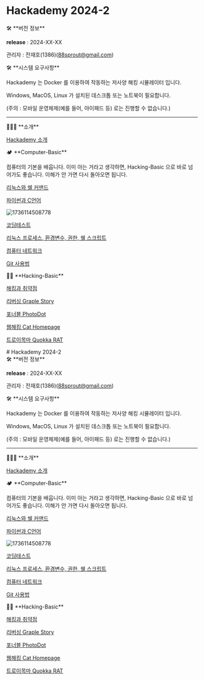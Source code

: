 # Hackademy 2024-2

<aside>
🛠 **버전 정보**

**release** : 2024-XX-XX

관리자 : 전재호(1386)(88sprout@gmail.com)

</aside>

<aside>
🛠 **시스템 요구사항**

Hackademy 는 Docker 를 이용하여 작동하는 저사양 해킹 시뮬레이터 입니다.

Windows, MacOS, Linux 가 설치된 데스크톱 또는 노트북이 필요합니다.

(주의 : 모바일 운영체제(예를 들어, 아이패드 등) 로는 진행할 수 없습니다.)

</aside>

---

<aside>
👨🏻‍💻 **소개**

[Hackademy 소개](Hackademy_소개/Hackademy_소개.md)

</aside>

<aside>
🏕️ **Computer-Basic**

컴퓨터의 기본을 배웁니다. 이미 아는 거라고 생각하면, Hacking-Basic 으로 바로 넘어가도 좋습니다. 이해가 안 가면 다시 돌아오면 됩니다.

[리눅스와 쉘 커맨드](리눅스와_쉘_커맨드/리눅스와_쉘_커맨드.md)

[파이썬과 C언어](파이썬과_C언어/파이썬과_C언어.md)

![1736114508778](image/Hackademy_2024-2/1736114508778.png)

[코딩테스트](코딩테스트/코딩테스트.md)

[리눅스 프로세스, 환경변수, 권한, 쉘 스크립트](리눅스_프로세스_환경변수_권한_쉘_스크립트/리눅스_프로세스_환경변수_권한_쉘_스크립트.md)

[컴퓨터 네트워크](컴퓨터_네트워크/컴퓨터_네트워크.md)

[Git 사용법](Git_사용법/Git_사용법.md)

</aside>

<aside>
🥷🏻 **Hacking-Basic**

[해킹과 취약점](해킹과_취약점/해킹과_취약점.md)

[리버싱 Graple Story](리버싱_Graple_Story/리버싱_Graple_Story.md)

[포너블 PhotoDot](포너블_PhotoDot/포너블_PhotoDot.md)

[웹해킹 Cat Homepage](웹해킹_Cat_Homepage/웹해킹_Cat_Homepage.md)

[트로이목마 Quokka RAT](트로이목마_Quokka_RAT/트로이목마_Quokka_RAT.md)

</aside>
# Hackademy 2024-2

<aside>
🛠 **버전 정보**

**release** : 2024-XX-XX

관리자 : 전재호(1386)(88sprout@gmail.com)

</aside>

<aside>
🛠 **시스템 요구사항**

Hackademy 는 Docker 를 이용하여 작동하는 저사양 해킹 시뮬레이터 입니다.

Windows, MacOS, Linux 가 설치된 데스크톱 또는 노트북이 필요합니다.

(주의 : 모바일 운영체제(예를 들어, 아이패드 등) 로는 진행할 수 없습니다.)

</aside>

---

<aside>
👨🏻‍💻 **소개**

[Hackademy 소개](Hackademy_소개/Hackademy_소개.md)

</aside>

<aside>
🏕️ **Computer-Basic**

컴퓨터의 기본을 배웁니다. 이미 아는 거라고 생각하면, Hacking-Basic 으로 바로 넘어가도 좋습니다. 이해가 안 가면 다시 돌아오면 됩니다.

[리눅스와 쉘 커맨드](리눅스와_쉘_커맨드/리눅스와_쉘_커맨드.md)

[파이썬과 C언어](파이썬과_C언어/파이썬과_C언어.md)

![1736114508778](image/Hackademy_2024-2/1736114508778.png)

[코딩테스트](코딩테스트/코딩테스트.md)

[리눅스 프로세스, 환경변수, 권한, 쉘 스크립트](리눅스_프로세스_환경변수_권한_쉘_스크립트/리눅스_프로세스_환경변수_권한_쉘_스크립트.md)

[컴퓨터 네트워크](컴퓨터_네트워크/컴퓨터_네트워크.md)

[Git 사용법](Git_사용법/Git_사용법.md)

</aside>

<aside>
🥷🏻 **Hacking-Basic**

[해킹과 취약점](해킹과_취약점/해킹과_취약점.md)

[리버싱 Graple Story](리버싱_Graple_Story/리버싱_Graple_Story.md)

[포너블 PhotoDot](포너블_PhotoDot/포너블_PhotoDot.md)

[웹해킹 Cat Homepage](웹해킹_Cat_Homepage/웹해킹_Cat_Homepage.md)

[트로이목마 Quokka RAT](트로이목마_Quokka_RAT/트로이목마_Quokka_RAT.md)

</aside>
